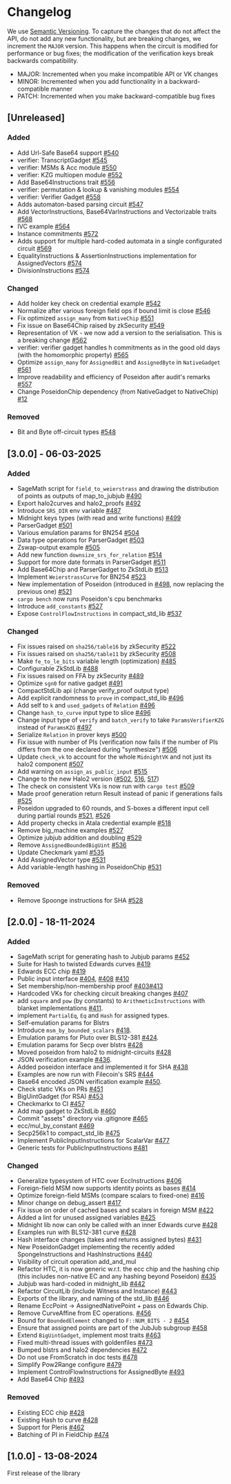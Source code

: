 # Changelog

We use [Semantic Versioning](https://semver.org/spec/v2.0.0.html). To capture
the changes that do not affect the API, do not add any new functionality, but
are breaking changes, we increment the `MAJOR` version. This happens when the
circuit is modified for performance or bug fixes; the modification of the
verification keys break backwards compatibility.

* MAJOR: Incremented when you make incompatible API or VK changes
* MINOR: Incremented when you add functionality in a backward-compatible manner
* PATCH: Incremented when you make backward-compatible bug fixes

## [Unreleased]

### Added
* Add Url-Safe Base64 support [#540](https://github.com/midnightntwrk/midnight-circuits/pull/540)
* verifier: TranscriptGadget [#545](https://github.com/midnightntwrk/midnight-circuits/pull/545)
* verifier: MSMs & Acc module [#550](https://github.com/midnightntwrk/midnight-circuits/pull/550)
* verifier: KZG multiopen module [#552](https://github.com/midnightntwrk/midnight-circuits/pull/552)
* Add Base64Instructions trait [#556](https://github.com/midnightntwrk/midnight-circuits/pull/556)
* verifier: permutation & lookup & vanishing modules [#554](https://github.com/midnightntwrk/midnight-circuits/pull/554)
* verifier: Verifier Gadget [#558](https://github.com/midnightntwrk/midnight-circuits/pull/558)
* Adds automaton-based parsing circuit [#547](https://github.com/midnightntwrk/midnight-circuits/pull/547)
* Add VectorInstructions, Base64VarInstructions and Vectorizable traits [#568](https://github.com/input-output-hk/midnight-circuits/pull/568)
* IVC example [#564](https://github.com/midnightntwrk/midnight-circuits/pull/564)
* Instance commitments [#572](https://github.com/midnightntwrk/midnight-circuits/pull/572)
* Adds support for multiple hard-coded automata in a single configurated circuit [#569](https://github.com/midnightntwrk/midnight-circuits/pull/569)
* EqualityInstructions & AssertionInstructions implementation for AssignedVectors [#574](https://github.com/midnightntwrk/midnight-circuits/pull/574)
* DivisionInstructions [#574](https://github.com/midnightntwrk/midnight-circuits/pull/574)

### Changed
* Add holder key check on credential example [#542](https://github.com/midnightntwrk/midnight-circuits/pull/542)
* Normalize after various foreign field ops if bound limit is close [#546](https://github.com/midnightntwrk/midnight-circuits/pull/546)
* Fix optimized `assign_many` from `NativeChip` [#551](https://github.com/midnightntwrk/midnight-circuits/pull/551)
* Fix issue on Base64Chip raised by zkSecurity [#549](https://github.com/midnightntwrk/midnight-circuits/pull/549)
* Representation of VK - we now add a version to the serialisation. This is a breaking change [#562](https://github.com/midnightntwrk/midnight-circuits/pull/562)
* verifier: verifier gadget handles h commitments as in the good old days (with the homomorphic property) [#565](https://github.com/midnightntwrk/midnight-circuits/pull/565)
* Optimize `assign_many` for `AssignedBit` and `AssignedByte` in `NativeGadget` [#561](https://github.com/midnightntwrk/midnight-circuits/pull/561)
* Improve readability and efficiency of Poseidon after audit's remarks [#557](https://github.com/midnightntwrk/midnight-circuits/pull/557)
* Change PoseidonChip dependency (from NativeGadget to NativeChip) [#12](https://github.com/midnightntwrk/midnight-zk/pull/12)

### Removed
* Bit and Byte off-circuit types [#548](https://github.com/midnightntwrk/midnight-circuits/pull/548)

## [3.0.0] - 06-03-2025

### Added
* SageMath script for `field_to_weierstrass` and drawing the distribution of points as outputs of map_to_jubjub [#490](https://github.com/midnightntwrk/midnight-circuits/pull/490)
* Export halo2curves and halo2_proofs [#492](https://github.com/midnightntwrk/midnight-circuits/pull/492)
* Introduce `SRS_DIR` env variable [#487](https://github.com/midnightntwrk/midnight-circuits/pull/487)
* Midnight keys types (with read and write functions) [#499](https://github.com/midnightntwrk/midnight-circuits/pull/499)
* ParserGadget [#501](https://github.com/midnightntwrk/midnight-circuits/pull/501)
* Various emulation params for BN254 [#504](https://github.com/midnightntwrk/midnight-circuits/pull/504)
* Data type operations for ParserGadget [#503](https://github.com/midnightntwrk/midnight-circuits/pull/503)
* Zswap-output example [#505](https://github.com/midnightntwrk/midnight-circuits/pull/505)
* Add new function `downsize_srs_for_relation` [#514](https://github.com/midnightntwrk/midnight-circuits/pull/514)
* Support for more date formats in ParserGadget [#511](https://github.com/midnightntwrk/midnight-circuits/pull/511)
* Add Base64Chip and ParserGadget to ZkStdLib [#513](https://github.com/midnightntwrk/midnight-circuits/pull/513)
* Implement `WeierstrassCurve` for BN254 [#523](https://github.com/midnightntwrk/midnight-circuits/pull/523)
* New implementation of Poseidon (introduced in [#498](https://github.com/midnightntwrk/midnight-circuits/pull/498), now replacing the previous one) [#521](https://github.com/midnightntwrk/midnight-circuits/pull/521)
* `cargo bench` now runs Poseidon's cpu benchmarks
* Introduce `add_constants` [#527](https://github.com/midnightntwrk/midnight-circuits/pull/527)
* Expose `ControlFlowInstructions` in compact_std_lib [#537](https://github.com/midnightntwrk/midnight-circuits/pull/537)

### Changed
* Fix issues raised on `sha256/table16` by zkSecurity [#522](https://github.com/midnightntwrk/midnight-circuits/pull/522)
* Fix issues raised on `sha256/table11` by zkSecurity [#508](https://github.com/midnightntwrk/midnight-circuits/pull/508)
* Make `fe_to_le_bits` variable length (optimization) [#485](https://github.com/midnightntwrk/midnight-circuits/pull/485)
* Configurable ZkStdLib [#488](https://github.com/midnightntwrk/midnight-circuits/pull/488)
* Fix issues raised on FFA by zkSecurity [#489](https://github.com/midnightntwrk/midnight-circuits/pull/489)
* Optimize `sgn0` for native gadget [#491](https://github.com/midnightntwrk/midnight-circuits/pull/491)
* CompactStdLib api (change verify_proof output type)
* Add explicit randomness to `prove` in compact_std_lib [#496](https://github.com/midnightntwrk/midnight-circuits/pull/496)
* Add self to `k` and `used_gadgets` of `Relation` [#496](https://github.com/midnightntwrk/midnight-circuits/pull/496)
* Change `hash_to_curve` input type to slice [#496](https://github.com/midnightntwrk/midnight-circuits/pull/496)
* Change input type of `verify` and `batch_verify` to take `ParamsVerifierKZG` instead of `ParamsKZG` [#497](https://github.com/midnightntwrk/midnight-circuits/pull/497)
* Serialize `Relation` in prover keys [#500](https://github.com/midnightntwrk/midnight-circuits/pull/500)
* Fix issue with number of PIs (verification now fails if the number of PIs differs from the one declared during "synthesize") [#506](https://github.com/midnightntwrk/midnight-circuits/pull/506)
* Update `check_vk` to account for the whole `MidnightVK` and not just its halo2 component [#507](https://github.com/midnightntwrk/midnight-circuits/pull/507)
* Add warning on `assign_as_public_input` [#515](https://github.com/midnightntwrk/midnight-circuits/pull/515)
* Change to the new Halo2 version ([#502](https://github.com/midnightntwrk/midnight-circuits/pull/502), [516](https://github.com/midnightntwrk/midnight-circuits/pull/516), [517](https://github.com/midnightntwrk/midnight-circuits/pull/517))
* The check on consistent VKs is now run with `cargo test` [#509](https://github.com/midnightntwrk/midnight-circuits/pull/509)
* Made proof generation return Result instead of panic if generations fails [#525](https://github.com/midnightntwrk/midnight-circuits/pull/525)
* Poseidon upgraded to 60 rounds, and S-boxes a different input cell during partial rounds [#521](https://github.com/midnightntwrk/midnight-circuits/pull/521), [#526](https://github.com/midnightntwrk/midnight-circuits/pull/526)
* Add property checks in Atala credential example [#518](https://github.com/midnightntwrk/midnight-circuits/pull/518)
* Remove big_machine examples [#527](https://github.com/midnightntwrk/midnight-circuits/pull/527)
* Optimize jubjub addition and doubling [#529](https://github.com/midnightntwrk/midnight-circuits/pull/529)
* Remove `AssignedBoundedBigUint` [#536](https://github.com/midnightntwrk/midnight-circuits/pull/536)
* Update Checkmark yaml [#535](https://github.com/midnightntwrk/midnight-circuits/pull/535)
* Add AssignedVector type [#531](https://github.com/midnightntwrk/midnight-circuits/pull/531)
* Add variable-length hashing in PoseidonChip [#531](https://github.com/midnightntwrk/midnight-circuits/pull/531)


### Removed
* Remove Spoonge instructions for SHA [#528](https://github.com/midnightntwrk/midnight-circuits/pull/528)

## [2.0.0] - 18-11-2024

### Added
* SageMath script for generating hash to Jubjub params [#452](https://github.com/midnightntwrk/midnight-circuits/pull/452)
* Suite for Hash to twisted Edwards curves [#419](https://github.com/midnightntwrk/midnight-circuits/pull/419)
* Edwards ECC chip [#419](https://github.com/midnightntwrk/midnight-circuits/pull/419)
* Public input interface [#404](https://github.com/midnightntwrk/midnight-circuits/pull/404),
  [#408](https://github.com/midnightntwrk/midnight-circuits/pull/408)
  [#410](https://github.com/midnightntwrk/midnight-circuits/pull/410)
* Set membership/non-membership proof [#403](https://github.com/midnightntwrk/midnight-circuits/pull/403)[#413](https://github.com/midnightntwrk/midnight-circuits/pull/413)
* Hardcoded VKs for checking circuit breaking changes [#407](https://github.com/midnightntwrk/midnight-circuits/pull/407)
* add `square` and `pow` (by constants) to `ArithmeticInstructions` with blanket implementations [#411](https://github.com/midnightntwrk/midnight-circuits/pull/411).
* implement `PartialEq`, `Eq` and `Hash` for assigned types.
* Self-emulation params for Blstrs
* Introduce `msm_by_bounded_scalars` [#418](https://github.com/midnightntwrk/midnight-circuits/pull/418).
* Emulation params for Pluto over BLS12-381 [#424](https://github.com/midnightntwrk/midnight-circuits/pull/424).
* Emulation params for Secp over blstrs [#428](https://github.com/midnightntwrk/midnight-circuits/pull/428)
* Moved poseidon from halo2 to midnight-circuits [#428](https://github.com/midnightntwrk/midnight-circuits/pull/428)
* JSON verification example [#436](https://github.com/midnightntwrk/midnight-circuits/pull/436).
* Added poseidon interface and implemented it for SHA [#438](https://github.com/midnightntwrk/midnight-circuits/pull/438)
* Examples are now run with Filecoin's SRS [#444](https://github.com/midnightntwrk/midnight-circuits/pull/444)
* Base64 encoded JSON verification example [#450](https://github.com/midnightntwrk/midnight-circuits/pull/450).
* Check static VKs on PRs [#451](https://github.com/midnightntwrk/midnight-circuits/pull/451)
* BigUintGadget (for RSA) [#453](https://github.com/midnightntwrk/midnight-circuits/pull/453)
* Checkmarkx to CI [#457](https://github.com/midnightntwrk/midnight-circuits/pull/457)
* Add map gadget to ZkStdLib [#460](https://github.com/midnightntwrk/midnight-circuits/pull/460)
* Commit "assets" directory via .gitignore [#465](https://github.com/midnightntwrk/midnight-circuits/pull/465)
* ecc/mul_by_constant [#469](https://github.com/midnightntwrk/midnight-circuits/pull/469)
* Secp256k1 to compact_std_lib [#475](https://github.com/midnightntwrk/midnight-circuits/pull/475)
* Implement PublicInputInstructions for ScalarVar [#477](https://github.com/midnightntwrk/midnight-circuits/pull/477)
* Generic tests for PublicInputInstructions [#481](https://github.com/midnightntwrk/midnight-circuits/pull/481)

### Changed
* Generalize typesystem of HTC over EccInstructions [#406](https://github.com/midnightntwrk/midnight-circuits/pull/406)
* Foreign-field MSM now supports identity points as bases [#414](https://github.com/midnightntwrk/midnight-circuits/pull/414)
* Optimize foreign-field MSMs (compare scalars to fixed-one) [#416](https://github.com/midnightntwrk/midnight-circuits/pull/416)
* Minor change on debug_assert [#417](https://github.com/midnightntwrk/midnight-circuits/pull/417)
* Fix issue on order of cached bases and scalars in foreign MSM [#422](https://github.com/midnightntwrk/midnight-circuits/pull/422)
* Added a lint for unused assigned variables [#425](https://github.com/midnightntwrk/midnight-circuits/pull/425)
* Midnight lib now can only be called with an inner Edwards curve [#428](https://github.com/midnightntwrk/midnight-circuits/pull/428)
* Examples run with BLS12-381 curve [#428](https://github.com/midnightntwrk/midnight-circuits/pull/428)
* Hash interface changes (takes and returns assigned bytes) [#431](https://github.com/midnightntwrk/midnight-circuits/pull/431)
* New PoseidonGadget implementing the recently added SpongeInstructions and HashInstructions [#440](https://github.com/midnightntwrk/midnight-circuits/pull/440)
* Visibility of circuit operation add_and_mul
* Refactor HTC, it is now generic w.r.t. the ecc chip and the hashing chip (this includes non-native EC and any hashing beyond Poseidon) [#435](https://github.com/midnightntwrk/midnight-circuits/pull/435)
* Jubjub was hard-coded in midnight_lib [#442](https://github.com/midnightntwrk/midnight-circuits/pull/442)
* Refactor CircuitLib (include Witness and Instance) [#443](https://github.com/midnightntwrk/midnight-circuits/pull/443)
* Exports of the library, and naming of the std_lib [#446](https://github.com/midnightntwrk/midnight-circuits/pull/446)
* Rename EccPoint -> AssignedNativePoint + pass on Edwards Chip.
* Remove CurveAffine from EC operations. [#456](https://github.com/midnightntwrk/midnight-circuits/pull/456)
* Bound for `BoundedElement` changed to `F::NUM_BITS - 2` [#454](https://github.com/midnightntwrk/midnight-circuits/pull/454)
* Ensure that assigned points are part of the JubJub subgroup [#458](https://github.com/midnightntwrk/midnight-circuits/pull/458)
* Extend `BigUintGadget`, implement most traits [#463](https://github.com/midnightntwrk/midnight-circuits/pull/463)
* Fixed multi-thread issues with goldenfiles [#473](https://github.com/midnightntwrk/midnight-circuits/pull/473)
* Bumped blstrs and halo2 dependencies [#472](https://github.com/midnightntwrk/midnight-circuits/pull/472)
* Do not use FromScratch in doc tests [#478](https://github.com/midnightntwrk/midnight-circuits/pull/478)
* Simplify Pow2Range configure [#479](https://github.com/midnightntwrk/midnight-circuits/pull/479)
* Implement ControlFlowInstructions for AssignedByte [#493](https://github.com/midnightntwrk/midnight-circuits/pull/493)
* Add Base64 Chip [#493](https://github.com/midnightntwrk/midnight-circuits/pull/493)

### Removed
* Existing ECC chip [#428](https://github.com/midnightntwrk/midnight-circuits/pull/428)
* Existing Hash to curve [#428](https://github.com/midnightntwrk/midnight-circuits/pull/428)
* Support for Pleris [#462](https://github.com/midnightntwrk/midnight-circuits/pull/462)
* Batching of PI in FieldChip [#474](https://github.com/midnightntwrk/midnight-circuits/pull/474)

## [1.0.0] - 13-08-2024

First release of the library
